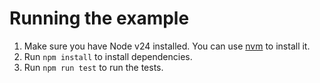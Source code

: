 # Running the example

1. Make sure you have Node v24 installed. You can use [nvm](https://github.com/nvm-sh/nvm) to install it.
2. Run `npm install` to install dependencies.
3. Run `npm run test` to run the tests.
